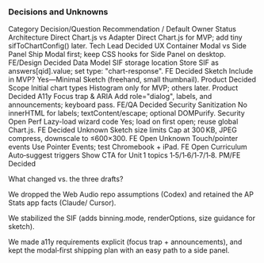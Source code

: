 ### Decisions and Unknowns

Category	Decision/Question	Recommendation / Default	Owner	Status
Architecture	Direct Chart.js vs Adapter	Direct Chart.js for MVP; add tiny sifToChartConfig() later.	Tech Lead	Decided
UX Container	Modal vs Side Panel	Ship Modal first; keep CSS hooks for Side Panel on desktop.	FE/Design	Decided
Data Model	SIF storage location	Store SIF as answers[qid].value; set type: "chart-response".	FE	Decided
Sketch	Include in MVP?	Yes—Minimal Sketch (freehand, small thumbnail).	Product	Decided
Scope	Initial chart types	Histogram only for MVP; others later.	Product	Decided
A11y	Focus trap & ARIA	Add role="dialog", labels, and announcements; keyboard pass.	FE/QA	Decided
Security	Sanitization	No innerHTML for labels; textContent/escape; optional DOMPurify.	Security	Open
Perf	Lazy-load wizard code	Yes; load on first open; reuse global Chart.js.	FE	Decided
Unknown	Sketch size limits	Cap at 300 KB, JPEG compress, downscale to ≤600×300.	FE	Open
Unknown	Touch/pointer events	Use Pointer Events; test Chromebook + iPad.	FE	Open
Curriculum	Auto‑suggest triggers	Show CTA for Unit 1 topics 1‑5/1‑6/1‑7/1‑8.	PM/FE	Decided

What changed vs. the three drafts?

We dropped the Web Audio repo assumptions (Codex) and retained the AP Stats app facts (Claude/ Cursor).

We stabilized the SIF (adds binning.mode, renderOptions, size guidance for sketch).

We made a11y requirements explicit (focus trap + announcements), and kept the modal‑first shipping plan with an easy path to a side panel.
